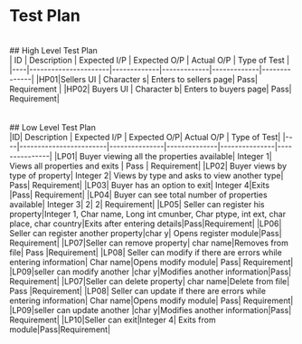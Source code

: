 # Test Plan
<br>
## High Level Test Plan
<br>
| ID | Description | Expected I/P | Expected O/P | Actual O/P | Type of Test |
|----|----------------------|-------------|-------------|-------------|--------------|
|HP01|Sellers UI | Character s| Enters to sellers page| Pass| Requirement |
|HP02| Buyers UI | Character b| Enters to buyers page| Pass| Requirement|
<br>
<br>
<br>
## Low Level Test Plan
<br>
|ID| Description | Expected I/P | Expected O/P| Actual O/P | Type of Test|
|----|------------------------|---------------|--------------|---------------|---------------|
|LP01| Buyer viewing all the properties available| Integer 1| Views all properties and exits | Pass | Requirement|
|LP02| Buyer views by type of property| Integer 2| Views by type and asks to view another type| Pass| Requirement|
|LP03| Buyer has an option to exit| Integer 4|Exits |Pass| Requirement|
|LP04| Buyer can see total number of properties available| Integer 3| 2| 2| Requirement|
|LP05| Seller can register his property|Integer 1, Char name, Long int cmunber, Char ptype, int ext, char place, char country|Exits after entering details|Pass|Requirement|
|LP06| Seller can register another property|char y| Opens register module|Pass| Requirement|
|LP07|Seller can remove property| char name|Removes from file| Pass |Requirement|
|LP08| Seller can modify if there are errors while entering information| Char name|Opens modify module| Pass| Requirement|
|LP09|seller can modify another |char y|Modifies another information|Pass| Requirement|
|LP07|Seller can delete property| char name|Delete from file| Pass |Requirement|
|LP08| Seller can update if there are errors while entering information| Char name|Opens modify module| Pass| Requirement|
|LP09|seller can update another |char y|Modifies another information|Pass| Requirement|
|LP10|Seller can exit|Integer 4| Exits from module|Pass|Requirement|

